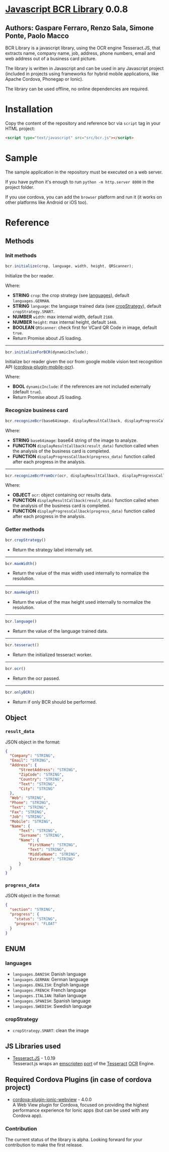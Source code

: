 # [Javascript BCR Library](https://github.com/syneo-tools-gmbh/Javascript-BCR-Library) 0.0.8
## Authors: Gaspare Ferraro, Renzo Sala, Simone Ponte, Paolo Macco

BCR Library is a javascript library, using the OCR engine Tesseract.JS, that extracts name, company name, job, address, phone numbers, email and web address out of a business card picture.

The library is written in Javascript and can be used in any Javascript project (included in projects using frameworks for hybrid mobile applications, like Apache Cordova, Phonegap or Ionic).

The library can be used offline, no online dependencies are required.

# Installation
Copy the content of the repository and reference bcr via `script` tag in your HTML project:
  
```html
<script type="text/javascript" src="src/bcr.js"></script>
```

# Sample
The sample application in the repository must be executed on a web server.

If you have python it's enough to run `python -m http.server 8000` in the project folder.

If you use cordova, you can add the `browser` platform and run it (it works on other platforms like Android or iOS too).

# Reference

## Methods
### Init methods


```javascript
bcr.initialize(crop, language, width, height, QRScanner);
```

Initialize the bcr reader.

Where:

- **STRING** `crop`: the crop strategy (see [languages](#languages)), default `languages.GERMAN`.
- **STRING** `language`: the language trained data (see [cropStrategy](#cropStrategy)), default `cropStrategy.SMART`.
- **NUMBER** `width`: max internal width, default `2160`.
- **NUMBER** `height`: max internal height, default `1440`.
- **BOOLEAN** `QRScanner`: check first for VCard QR Code in image, default `true`.
- Return Promise about JS loading.

---------------

```javascript
bcr.initializeForBCR(dynamicInclude);
```

Initialize bcr reader given the ocr from google mobile vision text recognition API ([cordova-plugin-mobile-ocr](https://github.com/NeutrinosPlatform/cordova-plugin-mobile-ocr)).

Where:
- **BOOL** `dynamicInclude`: if the references are not included externally (default `true`).
- Return Promise about JS loading.


### Recognize business card 

```javascript
bcr.recognizeBcr(base64image, displayResultCallback, displayProgressCallback);
```

Where:

- **STRING** `base64image`: base64 string of the image to analyze.
- **FUNCTION** `displayResultCallback(result_data)` function called when the analysis of the business card is completed.
- **FUNCTION** `displayProgressCallback(progress_data)` function called after each progress in the analysis.

-----------------

```javascript
bcr.recognizeBcrFromOcr(ocr, displayResultCallback, displayProgressCallback);
```

Where:

- **OBJECT** `ocr`: object containing ocr results data.
- **FUNCTION** `displayResultCallback(result_data)` function called when the analysis of the business card is completed.
- **FUNCTION** `displayProgressCallback(progress_data)` function called after each progress in the analysis.

### Getter methods

```javascript
bcr.cropStrategy()
```

- Return the strategy label internally set.

------------

```javascript
bcr.maxWidth()
```

- Return the value of the max width used internally to normalize the resolution.

------------

```javascript
bcr.maxHeight()
```

- Return the value of the max height used internally to normalize the resolution.

------------

```javascript
bcr.language()
```

- Return the value of the language trained data.

------------

```javascript
bcr.tesseract()
```

- Return the initialized tesseract worker.

------------

```javascript
bcr.ocr()
```

- Return the ocr passed.

------------

```javascript
bcr.onlyBCR()
```

- Return if only BCR should be performed.

## Object

### `result_data`
JSON object in the format:

```json
{
  "Company": "STRING",
  "Email": "STRING",
  "Address": {
      "StreetAddress": "STRING",
      "ZipCode": "STRING",
      "Country": "STRING",
      "Text": "STRING",
      "City": "STRING"
  },
  "Web": "STRING",
  "Phone": "STRING",
  "Text": "STRING",
  "Fax": "STRING",
  "Job": "STRING",
  "Mobile": "STRING",
  "Name": {
      "Text": "STRING",
      "Surname": "STRING",
      "Name": {
          "FirstName": "STRING",
          "Text": "STRING",
          "MiddleName": "STRING",
          "ExtraName": "STRING"
      }
  }
}
```

### `progress_data`

JSON object in the format:

```json
{
  "section": "STRING",
  "progress": {
    "status": "STRING",
    "progress": "FLOAT"
  }
}
```

## ENUM

### languages

- `languages.DANISH`: Danish language
- `languages.GERMAN`: German language
- `languages.ENGLISH`: English language
- `languages.FRENCH`: French language
- `languages.ITALIAN`: Italian language
- `languages.SPANISH`: Spanish language
- `languages.SWEDISH`: Swedish language

### cropStrategy

- `cropStrategy.SMART`: clean the image

## JS Libraries used 

* [Tesseract.JS](https://github.com/naptha/tesseract.js) - 1.0.19<br/>
Tesseract.js wraps an [emscripten](https://github.com/kripken/emscripten) [port](https://github.com/naptha/tesseract.js-core) of the [Tesseract](https://github.com/tesseract-ocr/tesseract) [OCR](https://en.wikipedia.org/wiki/Optical_character_recognition) Engine.

## Required Cordova Plugins (in case of cordova project) 

* [cordova-plugin-ionic-webview](https://github.com/ionic-team/cordova-plugin-ionic-webview/) - 4.0.0<br/>
A Web View plugin for Cordova, focused on providing the highest performance experience for Ionic apps (but can be used with any Cordova app).

### Contribution ###

The current status of the library is alpha. Looking forward for your contribution to make the first release.

